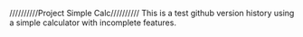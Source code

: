 //////////Project Simple Calc//////////
This is a test github version history using a simple calculator with incomplete features.
